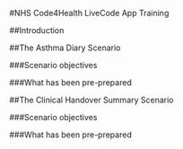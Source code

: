#NHS Code4Health LiveCode App Training

##Introduction




##The Asthma Diary Scenario



###Scenario objectives



###What has been pre-prepared


##The Clinical Handover Summary Scenario



###Scenario objectives



###What has been pre-prepared
